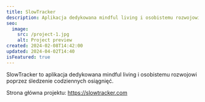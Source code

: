 ```yaml
---
title: SlowTracker
description: Aplikacja dedykowana mindful living i osobistemu rozwojowi poprzez śledzenie codziennych osiągnięć.
seo:
  image:
    src: /project-1.jpg
    alt: Project preview
created: 2024-02-08T14:42:00
updated: 2024-04-02T14:40
isFeatured: true
---
```


SlowTracker to aplikacja dedykowana mindful living i osobistemu rozwojowi poprzez śledzenie codziennych osiągnięć.

Strona główna projektu: https://slowtracker.com
